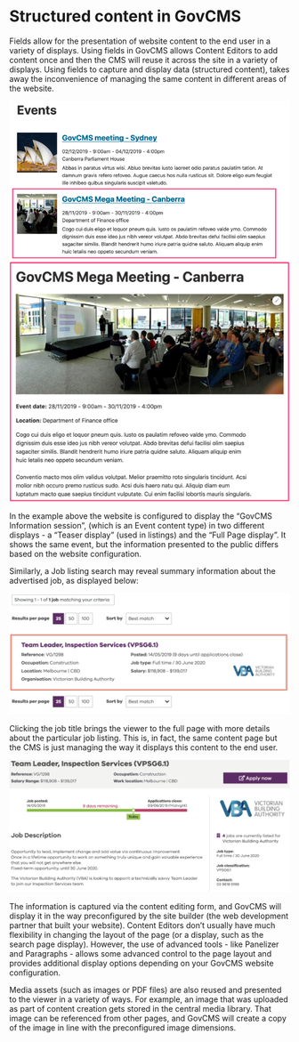 # Structured content in GovCMS

Fields allow for the presentation of website content to the end user in a variety of displays. Using fields in GovCMS allows Content Editors to add content once and then the CMS will reuse it across the site in a variety of displays. Using fields to capture and display data \(structured content\), takes away the inconvenience of managing the same content in different areas of the website.

![](../.gitbook/assets/23%20%282%29%20%282%29.png)![](../.gitbook/assets/24%20%282%29.png)

In the example above the website is configured to display the “GovCMS Information session”, \(which is an Event content type\) in two different displays - a “Teaser display” \(used in listings\) and the “Full Page display”. It shows the same event, but the information presented to the public differs based on the website configuration.

Similarly, a Job listing search may reveal summary information about the advertised job, as displayed below:

![](../.gitbook/assets/25%20%282%29.png)

Clicking the job title brings the viewer to the full page with more details about the particular job listing. This is, in fact, the same content page but the CMS is just managing the way it displays this content to the end user.

![](../.gitbook/assets/26%20%282%29%20%282%29.png)

The information is captured via the content editing form, and GovCMS will display it in the way preconfigured by the site builder \(the web development partner that built your website\). Content Editors don’t usually have much flexibility in changing the layout of the page \(or a display, such as the search page display\). However, the use of advanced tools - like Panelizer and Paragraphs - allows some advanced control to the page layout and provides additional display options depending on your GovCMS website configuration.

Media assets \(such as images or PDF files\) are also reused and presented to the viewer in a variety of ways. For example, an image that was uploaded as part of content creation gets stored in the central media library. That image can be referenced from other pages, and GovCMS will create a copy of the image in line with the preconfigured image dimensions.

### 

